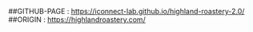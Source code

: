 ##GITHUB-PAGE   : https://iconnect-lab.github.io/highland-roastery-2.0/ <BR>
##ORIGIN        : https://highlandroastery.com/
